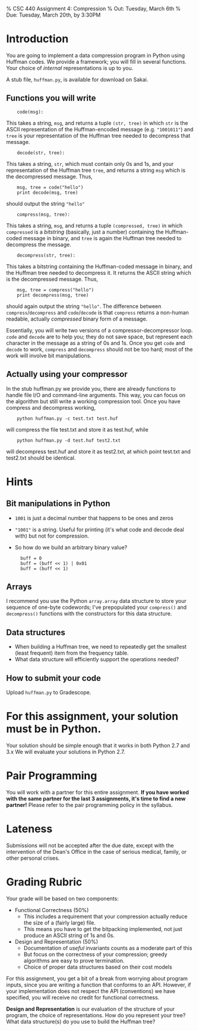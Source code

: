 % CSC 440 Assignment 4: Compression
% Out: Tuesday, March 6th
% Due: Tuesday, March 20th, by 3:30PM

# Introduction

You are going to implement a data compression program in Python using Huffman codes.
We provide a framework; you will fill in several functions.
Your choice of *internal* representations is up to you.

A stub file, `huffman.py`, is available for download on Sakai.

## Functions you will write

		code(msg):

This takes a string, `msg`, and returns a tuple `(str, tree)` in which `str` is the ASCII representation of the Huffman-encoded message (e.g. `"1001011"`) and `tree` is your representation of the Huffman tree needed to decompress that message.


		decode(str, tree):

This takes a string, `str`, which must contain only 0s and 1s, and your representation of the Huffman tree `tree`, and returns a string `msg` which is the decompressed message. Thus,

		msg, tree = code("hello")
		print decode(msg, tree)

should output the string `"hello"`

		compress(msg, tree):

This takes a string, `msg`, and returns a tuple `(compressed, tree)` in which `compressed` is a *bitstring* (basically, just a number) containing the Huffman-coded message in binary, and `tree` is again the Huffman tree needed to decompress the message.

		decompress(str, tree):

This takes a bitstring containing the Huffman-coded message in binary, and the Huffman tree needed to decompress it. It returns the ASCII string which is the decompressed message. Thus,

		msg, tree = compress("hello")
		print decompress(msg, tree)

should again output the string `"hello"`. The difference between `compress`/`decompress` and `code`/`decode` is that `compress` returns a non-human readable, actually *compressed* binary form of a message.

Essentially, you will write two versions of a compressor-decompressor loop.
`code` and `decode` are to help you; they do not save space, but represent each character in the message as a string of 0s and 1s. Once you get `code` and `decode` to work, `compress` and `decompress` should not be too hard; most of the work will involve bit manipulations.

## Actually using your compressor

In the stub huffman.py we provide you, there are already functions to handle file I/O and command-line arguments. This way, you can focus on the algorithm but still write a working compression tool. Once you have compress and decompress working,

		python huffman.py -c test.txt test.huf

will compress the file test.txt and store it as test.huf, while

		python huffman.py -d test.huf test2.txt

will decompress test.huf and store it as test2.txt, at which point test.txt and test2.txt should be identical.

# Hints

## Bit manipulations in Python

- `1001` is just a decimal number that happens to be ones and zeros
- `"1001"` is a string. Useful for printing (it's what code and decode deal with) but not for compression.
- So how do we build an arbitrary binary value?

		buff = 0
		buff = (buff << 1) | 0x01
		buff = (buff << 1)

## Arrays

I recommend you use the Python `array.array` data structure to store your sequence of one-byte codewords; I've prepopulated your `compress()` and `decompress()` functions with the constructors for this data structure.

## Data structures

- When building a Huffman tree, we need to repeatedly get the smallest (least frequent) item from the frequency table.
- What data structure will efficiently support the operations needed?

## How to submit your code

Upload `huffman.py` to Gradescope.

# For this assignment, your solution must be in Python.

Your solution should be simple enough that it works in both Python 2.7 and 3.x
We will evaluate your solutions in Python 2.7.

# Pair Programming

You will work with a partner for this entire assignment. **If you have worked with the same partner for the last 3 assignments, it's time to find a new partner!**
Please refer to the pair programming policy in the syllabus.

# Lateness

Submissions will not be accepted after the due date, except with the intervention of the Dean's Office
in the case of serious medical, family, or other personal crises.

# Grading Rubric

Your grade will be based on two components:

 - Functional Correctness (50\%)
 	- This includes a requirement that your compression actually reduce the size of a (fairly large) file.
 	- This means you have to get the bitpacking implemented, not just produce an ASCII string of 1s and 0s.
 - Design and Representation (50\%)
   - Documentation of *useful* invariants counts as a moderate part of this
   - But focus on the correctness of your compression; greedy algorithms are easy to prove termination.
   - Choice of proper data structures based on their cost models

 For this assignment, you get a bit of a break from worrying about program inputs, since you are writing 
 a function that conforms to an API.
 However, if your implementation does not respect the API (conventions) we have specified, you will 
 receive no credit for functional correctness.

 **Design and Representation** is our evaluation of the structure of your program, the choice of representations. How do you represent your tree? What data structure(s) do you use to build the Huffman tree?
